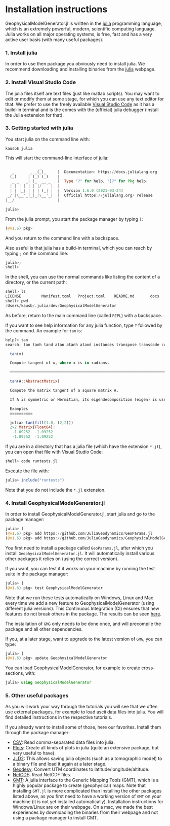 # Installation instructions

GeophysicalModelGenerator.jl is written in the [julia](https://julialang.org) programming language, which is an extremely powerful, modern, scientific computing language. Julia works on all major operating systems, is free, fast and has a very active user basis (with many useful packages). 


### 1. Install julia
In order to use then package you obviously need to install julia. We recommend downloading and installing binaries from the [julia](https://julialang.org) webpage.


### 2. Install Visual Studio Code
The julia files itself are text files (just like matlab scripts). You may want to edit or modify them at some stage, for which you can use any text editor for that. We prefer to use the freely available [Visual Studio Code](https://code.visualstudio.com) as it has a build-in terminal and is the comes with the (official) julia debugger (install the Julia extension for that).

### 3. Getting started with julia
You start julia on the command line with:
```
kausb$ julia
```
This will start the command-line interface of julia:
```julia
               _
   _       _ _(_)_     |  Documentation: https://docs.julialang.org
  (_)     | (_) (_)    |
   _ _   _| |_  __ _   |  Type "?" for help, "]?" for Pkg help.
  | | | | | | |/ _` |  |
  | | |_| | | | (_| |  |  Version 1.6.0 (2021-03-24)
 _/ |\__'_|_|_|\__'_|  |  Official https://julialang.org/ release
|__/                   |

julia> 
```

From the julia prompt, you start the package manager by typing `]`:
```julia
(@v1.6) pkg> 
```
And you return to the command line with a backspace.

Also useful is that julia has a build-in terminal, which you can reach by typing `;` on the command line:
```julia
julia>;
shell> 
```
In the shell, you can use the normal commands like listing the content of a directory, or the current path:
```julia
shell> ls
LICENSE         Manifest.toml   Project.toml    README.md       docs            src             test            tutorial
shell> pwd
/Users/kausb/.julia/dev/GeophysicalModelGenerator
```
As before, return to the main command line (called `REPL`) with a backspace.

If you want to see help information for any julia function, type `?` followed by the command. 
An example for `tan` is:
```julia
help?> tan
search: tan tanh tand atan atanh atand instances transpose transcode contains UnitRange ReentrantLock StepRange StepRangeLen trailing_ones trailing_zeros

  tan(x)

  Compute tangent of x, where x is in radians.

  ────────────────────────────────────────────────────────────────────────────────────────────────────────────────────────────────────────────────────────

  tan(A::AbstractMatrix)

  Compute the matrix tangent of a square matrix A.

  If A is symmetric or Hermitian, its eigendecomposition (eigen) is used to compute the tangent. Otherwise, the tangent is determined by calling exp.

  Examples
  ≡≡≡≡≡≡≡≡≡≡

  julia> tan(fill(1.0, (2,2)))
  2×2 Matrix{Float64}:
   -1.09252  -1.09252
   -1.09252  -1.09252
``` 

If you are in a directory that has a julia file (which have the extension `*.jl`), you can open that file with Visual Studio Code:
```julia
shell> code runtests.jl
```
Execute the file with:
```julia
julia> include("runtests")
```
Note that you do not include the `*.jl` extension.


### 4. Install GeophysicalModelGenerator.jl
In order to install GeophysicalModelGenerator.jl, start julia and go to the package manager:
```julia
julia> ]
(@v1.6) pkg> add https://github.com/JuliaGeodynamics/GeoParams.jl
(@v1.6) pkg> add https://github.com/JuliaGeodynamics/GeophysicalModelGenerator
```
You first need to install a package called `GeoParams.jl`, after which you install `GeophysicalModelGenerator.jl`. It will automatically install various other packages it relies on (using the correct version).

If you want, you can test if it works on your machine by running the test suite in the package manager:
```julia
julia> ]
(@v1.6) pkg> test GeophysicalModelGenerator
```
Note that we run these tests automatically on Windows, Linux and Mac every time we add a new feature to GeophysicalModelGenerator (using different julia versions). This Continuous Integration (CI) ensures that new features do not break others in the package. The results can be seen [here](https://github.com/JuliaGeodynamics/GeophysicalModelGenerator.jl/actions).

The installation of `GMG` only needs to be done once, and will precompile the package and all other dependencies.

If you, at a later stage, want to upgrade to the latest version of `GMG`, you can type:
```julia
julia> ]
(@v1.6) pkg> update GeophysicalModelGenerator
```

You can load GeophysicalModelGenerator, for example to create cross-sections, with:
```julia
julia> using GeophysicalModelGenerator
```

### 5. Other useful packages
As you will work your way through the tutorials you will see that we often use external packages, for example to load ascii data files into julia. You will find detailed instructions in the respective tutorials. 

If you already want to install some of those, here our favorites. Install them through the package manager:

- [CSV](https://github.com/JuliaData/CSV.jl): Read comma-separated data files into julia.  
- [Plots](https://github.com/JuliaPlots/Plots.jl): Create all kinds of plots in julia (quite an extensive package, but very useful to have). 
- [JLD2](https://github.com/JuliaIO/JLD2.jl): This allows saving julia objects (such as a tomographic model) to a binary file and load it again at a later stage.
- [Geodesy](https://github.com/JuliaGeo/Geodesy.jl): Convert UTM coordinates to latitude/longitude/altitude.
- [NetCDF](https://github.com/JuliaGeo/NetCDF.jl): Read NetCDF files.
- [GMT](https://github.com/GenericMappingTools/GMT.jl): A julia interface to the Generic Mapping Tools (GMT), which is a highly popular package to create (geophysical) maps. Note that installing `GMT.jl` is more complicated than installing the other packages listed above, as you first need to have a working version of `GMT` on your machine (it is not yet installed automatically). Installation instructions for Windows/Linux are on their webpage. On a mac, we made the best experiences by downloading the binaries from their webpage and not using a package manager to install GMT.




